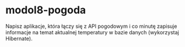 # modol8-pogoda
Napisz aplikacje, która łączy się z API pogodowym 
i co minutę zapisuje informacje na temat aktualnej 
temperatury w bazie danych (wykorzystaj Hibernate).
